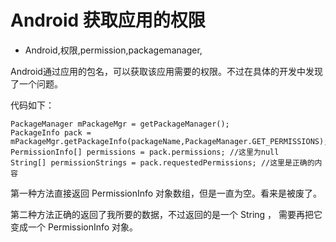 # Android 获取应用的权限
- Android,权限,permission,packagemanager,


Android通过应用的包名，可以获取该应用需要的权限。不过在具体的开发中发现了一个问题。



代码如下：

    PackageManager mPackageMgr = getPackageManager();
    PackageInfo pack = mPackageMgr.getPackageInfo(packageName,PackageManager.GET_PERMISSIONS);
    PermissionInfo[] permissions = pack.permissions; //这里为null
    String[] permissionStrings = pack.requestedPermissions; //这里是正确的内容

第一种方法直接返回 PermissionInfo 对象数组，但是一直为空。看来是被废了。

第二种方法正确的返回了我所要的数据，不过返回的是一个 String ， 需要再把它变成一个 PermissionInfo 对象。
